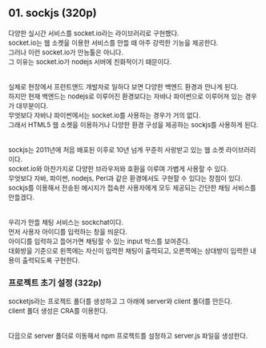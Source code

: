 ## 01. sockjs (320p)

<font size=2>다양한 실시간 서비스를 socket.io라는 라이브러리로 구현했다.</font><br />
<font size=2>socket.io는 웹 소켓을 이용한 서비스를 만들 때 아주 강력한 기능을 제공한다.</font><br />
<font size=2>그러나 이런 socket.io가 만능툴은 아니다.</font><br />
<font size=2>그 이유는 socket.io가 nodejs 서버에 친화적이기 때문이다.</font><br /><br />

<font size=2>실제로 현장에서 프런트앤드 개발자로 일하다 보면 다양한 백엔드 환경과 만나게 된다.</font><br />
<font size=2>하지만 현재 백엔드는 nodejs로 이루어진 환경보다는 자바나 파이썬으로 이루어져 있는 경우가 대부분이다.</font><br />
<font size=2>무엇보다 자바나 파이썬에서는 socket.io를 사용하는 경우가 거의 없다.</font><br />
<font size=2>그래서 HTML5 웹 소켓을 이용하거나 다양한 환경 구성을 제공하는 sockjs를 사용하게 된다.</font><br /><br />

<font size=2>sockjs는 2011년에 처음 배포된 이후로 10년 넘게 꾸준히 사랑받고 있는 웹 소켓 라이브러리이다.</font><br />
<font size=2>socket.io와 마찬가지로 다양한 브라우저와 호환을 이루며 가볍게 사용할 수 있다.</font><br />
<font size=2>무엇보다 자바, 파이썬, nodejs, Perl과 같은 환경에서도 구현할 수 있다는 장점이 있다.</font><br />
<font size=2>sockjs를 이용해서 전송된 메시지가 접속한 사용자에게 모두 제공되는 간단한 채팅 서비스를 만들겠다.</font><br /><br />

<font size=2>우리가 만들 채팅 서비스는 sockchat이다.</font><br />
<font size=2>먼저 사용자 아이디를 입력하는 창을 띄운다.</font><br />
<font size=2>아이디를 입력하고 들어가면 채팅할 수 있는 input 박스를 보여준다.</font><br />
<font size=2>대화방을 기준으로 왼쪽에는 자신이 입력한 채팅이 출력되고, 오른쪽에는 상대방이 입력한 내용이 출력되도록 구현한다.</font><br />

### 프로젝트 초기 설정 (322p)

<font size=2>socketjs라는 프로젝트 폴더를 생성하고 그 아래에 server와 client 폴더를 만든다.</font><br />
<font size=2>client 폴더 생성은 CRA를 이용한다.</font><br /><br />

<font size=2>다음으로 server 폴더로 이동해서 npm 프로젝트를 설정하고 server.js 파일을 생성한다.</font><br />
<font size=2></font><br />
<font size=2></font><br />
<font size=2></font><br />
<font size=2></font><br />
<font size=2></font><br />
<font size=2></font><br />
<font size=2></font><br />
<font size=2></font><br />
<font size=2></font><br />
<font size=2></font><br />
<font size=2></font><br />